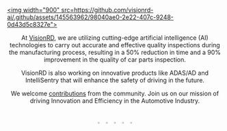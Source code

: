 <p align="center">
  <a href="[https://ultralytics.com/](https://visionrdai.com/)">
    
  <img width="900" src=https://github.com/visionrd-ai/.github/assets/145563962/98040ae0-2e22-407c-9248-0d43d5c8327e">
</a> 
</p>
<div align="center">


At [VisionRD](https://visionrdai.com/), we are utilizing cutting-edge artificial intelligence (AI) technologies to carry out accurate and effective quality inspections during the manufacturing process, resulting in a 50% reduction in time and a 90% improvement in the quality of car parts inspection.

VisionRD is also working on innovative products like ADAS/AD and IntelliSentry that will enhance the safety of driving in the future.

We welcome [contributions](https://github.com/visionrd-ai/Pins-Defect-Detection) from the community.
Join us on our mission of driving Innovation and Efficiency in the Automotive Industry.

<br>

<a href="https://www.linkedin.com/company/visionrd-ai/" style="text-decoration:none;">
    <img src="https://github.com/visionrd-ai/.github/assets/145563962/080ed0a3-5751-4617-8f2c-8a793273c271" width="3%" alt="" /></a>
<a href="https://www.instagram.com/visionrdai/" style="text-decoration:none;">
    <img src="https://github.com/visionrd-ai/.github/assets/145563962/4b0ff9a3-6a41-4bfe-a45c-b57233aaa589" width="3%" alt="" /></a>

<a href="https://www.facebook.com/visionrdai/" style="text-decoration:none;">
    <img src="https://github.com/visionrd-ai/.github/assets/145563962/84bf02fd-a69c-453d-82cf-8fb4465c1768" width="3%" alt="" /></a>
    <a href="https://twitter.com/Visionrd_ai/" style="text-decoration:none;">
       <img src="https://github.com/visionrd-ai/.github/assets/145563962/acb61e21-0eae-495c-9725-20ae70b025ba" width="3%" alt="" /></a>
      

    
<a href="https://youtube.com/@Visionrdai?si=NRP2Tqq2p8_hZZK4" style="text-decoration:none;">
    <img src="https://github.com/visionrd-ai/.github/assets/145563962/b154c236-2fc8-4dfc-b0b1-6d7421018b9b" width="3%" alt="" /></a                                                            
 
</div>


